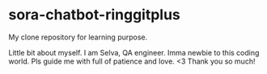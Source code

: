 # sora-chatbot-ringgitplus
My clone repository for learning purpose.

Little bit about myself. 
I am Selva, QA engineer. 
Imma newbie to this coding world.
Pls guide me with full of patience and love. <3
Thank you so much!
